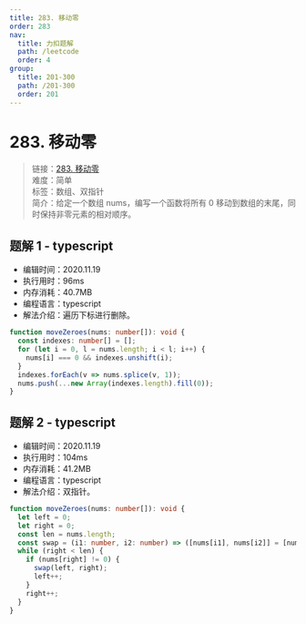 ```yaml
---
title: 283. 移动零
order: 283
nav:
  title: 力扣题解
  path: /leetcode
  order: 4
group:
  title: 201-300
  path: /201-300
  order: 201
---
```


# 283. 移动零

> 链接：[283. 移动零](https://leetcode-cn.com/problems/move-zeroes/)  
> 难度：简单  
> 标签：数组、双指针  
> 简介：给定一个数组 nums，编写一个函数将所有 0 移动到数组的末尾，同时保持非零元素的相对顺序。

## 题解 1 - typescript

- 编辑时间：2020.11.19
- 执行用时：96ms
- 内存消耗：40.7MB
- 编程语言：typescript
- 解法介绍：遍历下标进行删除。

```typescript
function moveZeroes(nums: number[]): void {
  const indexes: number[] = [];
  for (let i = 0, l = nums.length; i < l; i++) {
    nums[i] === 0 && indexes.unshift(i);
  }
  indexes.forEach(v => nums.splice(v, 1));
  nums.push(...new Array(indexes.length).fill(0));
}
```

## 题解 2 - typescript

- 编辑时间：2020.11.19
- 执行用时：104ms
- 内存消耗：41.2MB
- 编程语言：typescript
- 解法介绍：双指针。

```typescript
function moveZeroes(nums: number[]): void {
  let left = 0;
  let right = 0;
  const len = nums.length;
  const swap = (i1: number, i2: number) => ([nums[i1], nums[i2]] = [nums[i2], nums[i1]]);
  while (right < len) {
    if (nums[right] != 0) {
      swap(left, right);
      left++;
    }
    right++;
  }
}
```
